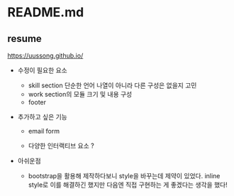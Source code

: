 # README.md

## resume 

https://uussong.github.io/

- 수정이 필요한 요소

  - skill section 단순한 언어 나열이 아니라 다른 구성은 없을지 고민
  - work section의 모듈 크기 및 내용 구성
  - footer

- 추가하고 싶은 기능

  - email form

  - 다양한 인터랙티브 요소 ?

    

- 아쉬운점
  - bootstrap을 활용해 제작하다보니 style을 바꾸는데 제약이 있었다. inline style로 이를 해결하긴 했지만 다음엔 직접 구현하는 게 좋겠다는 생각을 했다!